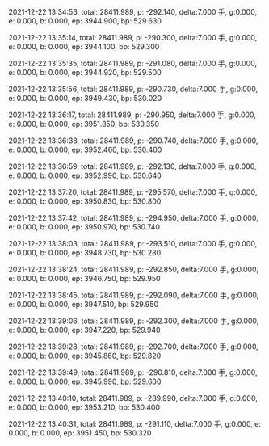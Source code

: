 2021-12-22 13:34:53, total: 28411.989, p: -292.140, delta:7.000 手, g:0.000, e: 0.000, b: 0.000, ep: 3944.900, bp: 529.630

2021-12-22 13:35:14, total: 28411.989, p: -290.300, delta:7.000 手, g:0.000, e: 0.000, b: 0.000, ep: 3944.100, bp: 529.300

2021-12-22 13:35:35, total: 28411.989, p: -291.080, delta:7.000 手, g:0.000, e: 0.000, b: 0.000, ep: 3944.920, bp: 529.500

2021-12-22 13:35:56, total: 28411.989, p: -290.730, delta:7.000 手, g:0.000, e: 0.000, b: 0.000, ep: 3949.430, bp: 530.020

2021-12-22 13:36:17, total: 28411.989, p: -290.950, delta:7.000 手, g:0.000, e: 0.000, b: 0.000, ep: 3951.850, bp: 530.350

2021-12-22 13:36:38, total: 28411.989, p: -290.740, delta:7.000 手, g:0.000, e: 0.000, b: 0.000, ep: 3952.460, bp: 530.400

2021-12-22 13:36:59, total: 28411.989, p: -292.130, delta:7.000 手, g:0.000, e: 0.000, b: 0.000, ep: 3952.990, bp: 530.640

2021-12-22 13:37:20, total: 28411.989, p: -295.570, delta:7.000 手, g:0.000, e: 0.000, b: 0.000, ep: 3950.830, bp: 530.800

2021-12-22 13:37:42, total: 28411.989, p: -294.950, delta:7.000 手, g:0.000, e: 0.000, b: 0.000, ep: 3950.970, bp: 530.740

2021-12-22 13:38:03, total: 28411.989, p: -293.510, delta:7.000 手, g:0.000, e: 0.000, b: 0.000, ep: 3948.730, bp: 530.280

2021-12-22 13:38:24, total: 28411.989, p: -292.850, delta:7.000 手, g:0.000, e: 0.000, b: 0.000, ep: 3946.750, bp: 529.950

2021-12-22 13:38:45, total: 28411.989, p: -292.090, delta:7.000 手, g:0.000, e: 0.000, b: 0.000, ep: 3947.510, bp: 529.950

2021-12-22 13:39:06, total: 28411.989, p: -292.300, delta:7.000 手, g:0.000, e: 0.000, b: 0.000, ep: 3947.220, bp: 529.940

2021-12-22 13:39:28, total: 28411.989, p: -292.700, delta:7.000 手, g:0.000, e: 0.000, b: 0.000, ep: 3945.860, bp: 529.820

2021-12-22 13:39:49, total: 28411.989, p: -290.810, delta:7.000 手, g:0.000, e: 0.000, b: 0.000, ep: 3945.990, bp: 529.600

2021-12-22 13:40:10, total: 28411.989, p: -289.990, delta:7.000 手, g:0.000, e: 0.000, b: 0.000, ep: 3953.210, bp: 530.400

2021-12-22 13:40:31, total: 28411.989, p: -291.110, delta:7.000 手, g:0.000, e: 0.000, b: 0.000, ep: 3951.450, bp: 530.320